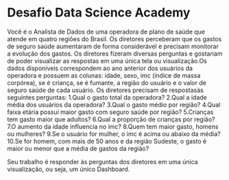 # Desafio Data Science Academy
 Você é o Analista de Dados de uma operadora de plano de saúde que atende em  quatro  regiões  do  Brasil.  Os  diretores  perceberam  que  os  gastos  de  seguro saúde  aumentaram  de  forma  considerável  e  precisam  monitorar  a  evolução  dos gastos. Os  diretores  fizeram diversas  perguntas  e  gostariam  de  poder  visualizar  as respostas em uma única tela ou visualização.Os   dados   disponíveis   correspondem   ao   ano   anterior   dos   usuários   da operadora e possuem as colunas: idade, sexo, imc (índice de massa corpórea), se é criança,  se  é  fumante,  a  região  do  usuário  e  o  valor  de  seguro  saúde  de  cada usuário. 
 Os diretores precisam de respostasàs seguintes perguntas:
 1.Qual o gasto total da operadora?
 2.Qual a idade média dos usuários da operadora?
 3.Qual o gasto médio por região?
 4.Qual faixa etária possui maior gasto com seguro saúde por região?
 5.Crianças tem gasto maior que adultos?
 6.Qual a proporção de crianças por região?
 7.O aumento da idade influencia no imc?
 8.Quem tem maior gasto, homens ou mulheres?
 9.Se o usuário for mulher, o imc é acima ou abaixo da média?
 10.Se  for  homem,  com  mais  de  50  anos  e da  região  Sudeste,  o  gasto  é maior ou menor que a média de gastos da região?
 
 Seu  trabalho  é  responder  às  perguntas  dos  diretores  em  uma  única visualização, ou seja, um único Dashboard.

